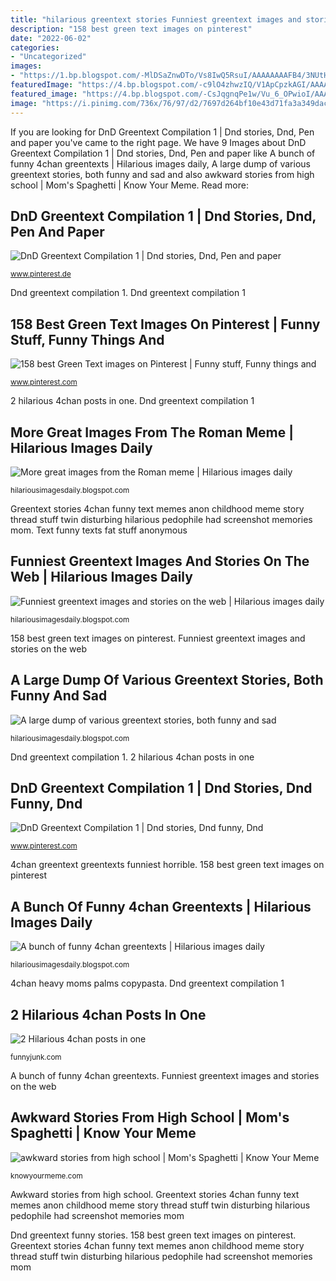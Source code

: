 ```yaml
---
title: "hilarious greentext stories Funniest greentext images and stories on the web"
description: "158 best green text images on pinterest"
date: "2022-06-02"
categories:
- "Uncategorized"
images:
- "https://1.bp.blogspot.com/-MlDSaZnwDTo/Vs8IwQ5RsuI/AAAAAAAAFB4/3NUtHiRv2uY/s1600/mum-finds-sons-pc-folders.jpg"
featuredImage: "https://4.bp.blogspot.com/-c9lO4zhwzIQ/V1ApCpzkAGI/AAAAAAAAFnI/jNoccNlDffwsoZbl9numncBEG5N0zklQgCLcB/s640/retard-greentext.jpg"
featured_image: "https://4.bp.blogspot.com/-CsJqgnqPe1w/Vu_6_OPwioI/AAAAAAAAFUc/4aNDI3WBiMwZAXJe_kCwsoomo4HxQqqsg/s1600/projectiles-roman.jpg"
image: "https://i.pinimg.com/736x/76/97/d2/7697d264bf10e43d71fa3a349dac5c86.jpg"
---
```


If you are looking for DnD Greentext Compilation 1 | Dnd stories, Dnd, Pen and paper you've came to the right page. We have 9 Images about DnD Greentext Compilation 1 | Dnd stories, Dnd, Pen and paper like A bunch of funny 4chan greentexts | Hilarious images daily, A large dump of various greentext stories, both funny and sad and also awkward stories from high school | Mom&#039;s Spaghetti | Know Your Meme. Read more:

## DnD Greentext Compilation 1 | Dnd Stories, Dnd, Pen And Paper

![DnD Greentext Compilation 1 | Dnd stories, Dnd, Pen and paper](https://i.pinimg.com/736x/f6/11/ac/f611acd37043dec5b0ca19bdaeb117d7.jpg "158 best green text images on pinterest")

<small>www.pinterest.de</small>

Dnd greentext compilation 1. Dnd greentext compilation 1

## 158 Best Green Text Images On Pinterest | Funny Stuff, Funny Things And

![158 best Green Text images on Pinterest | Funny stuff, Funny things and](https://i.pinimg.com/736x/76/7d/01/767d010aa57e0153df622ceae7f5b2c2--green.jpg "A bunch of funny 4chan greentexts")

<small>www.pinterest.com</small>

2 hilarious 4chan posts in one. Dnd greentext compilation 1

## More Great Images From The Roman Meme | Hilarious Images Daily

![More great images from the Roman meme | Hilarious images daily](https://4.bp.blogspot.com/-CsJqgnqPe1w/Vu_6_OPwioI/AAAAAAAAFUc/4aNDI3WBiMwZAXJe_kCwsoomo4HxQqqsg/s1600/projectiles-roman.jpg "Greentext stories 4chan funny text memes anon childhood meme story thread stuff twin disturbing hilarious pedophile had screenshot memories mom")

<small>hilariousimagesdaily.blogspot.com</small>

Greentext stories 4chan funny text memes anon childhood meme story thread stuff twin disturbing hilarious pedophile had screenshot memories mom. Text funny texts fat stuff anonymous

## Funniest Greentext Images And Stories On The Web | Hilarious Images Daily

![Funniest greentext images and stories on the web | Hilarious images daily](https://1.bp.blogspot.com/-MlDSaZnwDTo/Vs8IwQ5RsuI/AAAAAAAAFB4/3NUtHiRv2uY/s1600/mum-finds-sons-pc-folders.jpg "4chan greentext greentexts funniest horrible")

<small>hilariousimagesdaily.blogspot.com</small>

158 best green text images on pinterest. Funniest greentext images and stories on the web

## A Large Dump Of Various Greentext Stories, Both Funny And Sad

![A large dump of various greentext stories, both funny and sad](https://4.bp.blogspot.com/-c9lO4zhwzIQ/V1ApCpzkAGI/AAAAAAAAFnI/jNoccNlDffwsoZbl9numncBEG5N0zklQgCLcB/s640/retard-greentext.jpg "Dnd greentext funny stories")

<small>hilariousimagesdaily.blogspot.com</small>

Dnd greentext compilation 1. 2 hilarious 4chan posts in one

## DnD Greentext Compilation 1 | Dnd Stories, Dnd Funny, Dnd

![DnD Greentext Compilation 1 | Dnd stories, Dnd funny, Dnd](https://i.pinimg.com/736x/76/97/d2/7697d264bf10e43d71fa3a349dac5c86.jpg "Vult romans ojo cruzada erdogan isis projectiles")

<small>www.pinterest.com</small>

4chan greentext greentexts funniest horrible. 158 best green text images on pinterest

## A Bunch Of Funny 4chan Greentexts | Hilarious Images Daily

![A bunch of funny 4chan greentexts | Hilarious images daily](https://1.bp.blogspot.com/-yOzUQAo2Yvw/VtBXBnEIJNI/AAAAAAAAFDk/uzuZWaklCII/s1600/taco-autism-greentext.jpg "A large dump of various greentext stories, both funny and sad")

<small>hilariousimagesdaily.blogspot.com</small>

4chan heavy moms palms copypasta. Dnd greentext compilation 1

## 2 Hilarious 4chan Posts In One

![2 Hilarious 4chan posts in one](https://static.fjcdn.com/pictures/2_fa35ab_1251413.jpg "A large dump of various greentext stories, both funny and sad")

<small>funnyjunk.com</small>

A bunch of funny 4chan greentexts. Funniest greentext images and stories on the web

## Awkward Stories From High School | Mom&#039;s Spaghetti | Know Your Meme

![awkward stories from high school | Mom&#039;s Spaghetti | Know Your Meme](http://i0.kym-cdn.com/photos/images/newsfeed/000/359/542/55b.png "4chan greentext greentexts funniest horrible")

<small>knowyourmeme.com</small>

Awkward stories from high school. Greentext stories 4chan funny text memes anon childhood meme story thread stuff twin disturbing hilarious pedophile had screenshot memories mom

Dnd greentext funny stories. 158 best green text images on pinterest. Greentext stories 4chan funny text memes anon childhood meme story thread stuff twin disturbing hilarious pedophile had screenshot memories mom
